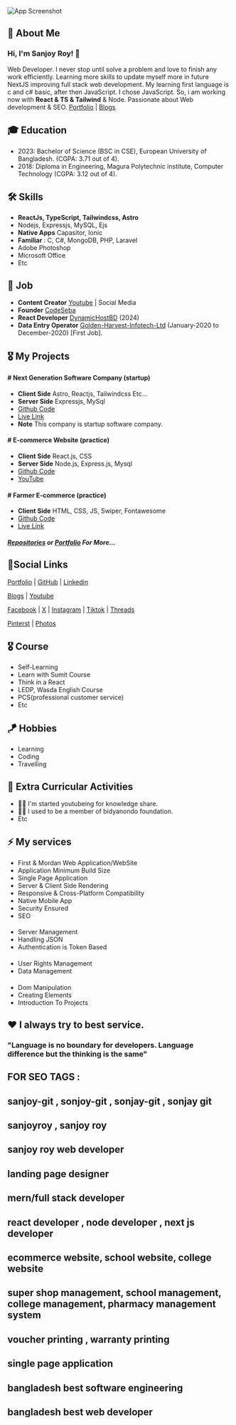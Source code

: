 

![App Screenshot](https://cdn.bsky.app/img/banner/plain/did:plc:5n4jovf3tljd54hfgc7xoifw/bafkreihg5sqm3ivuhrwh3dcupu5oiwi6rp6bxpusqz26ncntj4dayis2wq@jpeg)


## 🚀 About Me

### Hi, I'm Sanjoy Roy! 👋
Web Developer. I never stop until solve a problem and love to finish any work efficiently. Learning more skills to update myself more in future NextJS improving full stack web development. My learning first language is c and c# basic, after then JavaScript. I chose JavaScript. So, i am working now with __React & TS & Tailwind__ & Node. Passionate about Web development & SEO. [Portfolio](https://sprofile.web.app) | [Blogs](https://medium.com/@sanjoy-roy)
 

## 🎓 Education
- 2023: Bachelor of Science (BSC in CSE), European University of Bangladesh. (CGPA: 3.71 out of 4).
- 2018: Diploma in Engineering, Magura Polytechnic institute, Computer Technology (CGPA: 3.12 out of 4).


## 🛠 Skills

- __ReactJs, TypeScript, Tailwindcss, Astro__
- Nodejs, Expressjs, MySQL, Ejs
- __Native Apps__ Capasitor, Ionic
- __Familiar__ : C, C#, MongoDB, PHP, Laravel
- Adobe Photoshop
- Microsoft Office
- Etc


## 👑 Job
- __Content Creator__ [Youtube](https://www.youtube.com/@sanjoy-roy) | Social Media
- __Founder__ [CodeSeba](https://codeseba.xyz)
- __React Developer__ [DynamicHostBD](https://dynamichostbd.com) (2024)
- __Data Entry Operator__ [Golden-Harvest-Infotech-Ltd](https://www.goldenharvestbd.com) (January-2020 to December-2020) [First Job].



## 🎖️ My Projects

#### # Next Generation Software Company (startup)
- __Client Side__ Astro, Reactjs, Tailwindcss Etc... 
- __Server Side__ Expressjs, MySql
- [Github Code]()
- [Live Link](https://codeseba.xyz)
- __Note__ This company is startup software company.

#### # E-commerce Website (practice)
- __Client Side__ React.js, CSS
- __Server Side__ Node.js, Express.js, Mysql
- [Github Code](https://github.com/sanjoy-git/ecommerce-mern-project)
- [YouTube](https://youtu.be/2TlOB5gCXd4)

#### # Farmer E-commerce (practice)
- __Client Side__ HTML, CSS, JS, Swiper, Fontawesome
- [Github Code](https://github.com/sanjoy-git/farmer-ecommerce)
- [Live Link](https://sanjoy-git.github.io/farmer-ecommerce)

##### [Repositories](https://github.com/sanjoy-git?tab=repositories) or [Portfolio](https://sprofile.web.app) For More...


## 🔗Social Links

[Portfolio](https://sprofile.web.app) | [GitHub](https://github.com/sanjoy-git) | [Linkedin](https://www.linkedin.com/in/sanjoy-in)

[Blogs](https://medium.com/@sanjoy-roy) | [Youtube](https://www.youtube.com/@sanjoy-roy)

[Facebook](https://www.facebook.com/sanjoyroy.fb) | 
[X](https://x.com/sanjoy_x) | 
[Instagram](https://www.instagram.com/sanjoy_.roy) | 
[Tiktok](https://www.tiktok.com/@sanjoy_.roy) | 
[Threads](https://www.threads.net/@sanjoy_.roy)

[Pinterst](https://www.pinterest.com/sanjoy_pt) |
[Photos](https://www.pinterest.com/sanjoy_pt/share-photos)


## 🎖️ Course
- Self-Learning
- Learn with Sumit Course
- Think in a React
- LEDP, Wasda English Course
- PCS(professional customer service)
- Etc

## 🪁 Hobbies
- Learning
- Coding
- Travelling

  
## 📌 Extra Curricular Activities
- 👯‍♀️ I'm started youtubeing for knowledge share.
- 👯‍♀️ I used to be a member of bidyanondo foundation.
- Etc


## ⚡️ My services

- First & Mordan Web Application/WebSite
- Application Minimum Build Size
- Single Page Application
- Server & Client Side Rendering
- Responsive & Cross-Platform Compatibility
- Native Mobile App
- Security Ensured
- SEO

####
- Server Management
- Handling JSON
- Authentication is Token Based
####
- User Rights Management
- Data Management
####
- Dom Manipulation
- Creating Elements
- Introduction To Projects

## ❤ I always try to best service.

### "Language is no boundary for developers. Language difference but the thinking is the same"

##
##

## FOR SEO TAGS :
## sanjoy-git , sonjoy-git , sonjay-git , sonjay git 
## sanjoyroy , sanjoy roy 
## sanjoy roy web developer 
## landing page designer
## mern/full stack developer
## react developer , node developer , next js developer
## ecommerce website, school website, college website
## super shop management, school management, college management, pharmacy management system
## voucher printing , warranty printing
## single page application
## bangladesh best software engineering
## bangladesh best web developer
